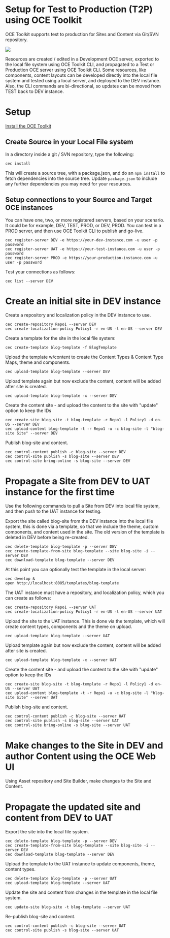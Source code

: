 # Setup for Test to Production (T2P) using OCE Toolkit
OCE Toolkit supports test to production for Sites and Content via Git/SVN repository.

![](https://github.com/oracle/content-and-experience-toolkit/blob/master/sites/doc/T2P-Graphic.jpg?raw=true)

Resources are created / edited in a Development OCE server, exported to the local file system using OCE Toolkit CLI, and propagated to a Test or Production OCE server using OCE Toolkit CLI.
Some resources, like components, content layouts can be developed directly into the local file system and tested using a local server, and deployed to the DEV instance.  Also, the CLI commands are bi-directional, so updates can be moved from TEST back to DEV instance. 

# Setup
[Install the OCE Toolkit](../README.MD)
## Create Source in your Local File system
In a directory inside a git / SVN repository, type the following:

```
cec install
```

This will create a source tree, with a package.json, and do an `npm install` to fetch dependencies into the source tree.  Update `package.json` to include any further dependencies you may need for your resources.

## Setup connections to your Source and Target OCE instances
You can have one, two, or more registered servers, based on your scenario.  It could be for example, DEV, TEST, PROD, or DEV, PROD.  You can test in a PROD server, and then use OCE Toolkit CLI to publish and go-live.

```
cec register-server DEV -e https://your-dev-instance.com -u user -p password
cec register-server UAT -e https://your-test-instance.com -u user -p password
cec register-server PROD -e https://your-production-instance.com -u user -p password
```

Test your connections as follows:

```
cec list --server DEV
```
# Create an initial site in DEV instance

Create a repository and localization policy in the DEV instance to use.

```
cec create-repository Repo1 --server DEV
cec create-localization-policy Policy1 -r en-US -l en-US --server DEV
```

Create a template for the site in the local file system:

```
cec create-template blog-template -f BlogTemplate
```

Upload the template w/content to create the Content Types & Content Type Maps, theme and components.

```
cec upload-template blog-template --server DEV
```

Upload template again but now exclude the content, content will be added after site is created.

```
cec upload-template blog-template -x --server DEV
```

Create the content site - and upload the content to the site with "update" option to keep the IDs

```
cec create-site blog-site -t blog-template -r Repo1 -l Policy1 -d en-US --server DEV
cec upload-content blog-template -t -r Repo1 -u -c blog-site -l "blog-site Site" --server DEV
```

Publish blog-site and content.

```
cec control-content publish -c blog-site --server DEV
cec control-site publish -s blog-site --server DEV
cec control-site bring-online -s blog-site --server DEV
```

# Propagate a Site from DEV to UAT instance for the first time
Use the following commands to pull a Site from DEV into local file system, and then push to the UAT instance for testing.

Export the site called blog-site from the DEV instance into the local file system, this is done via a template, so that we include the theme, custom components, and content used in the site.  The old version of the template is deleted in DEV before being re-created.

```
cec delete-template blog-template -p --server DEV
cec create-template-from-site blog-template --site blog-site -i --server DEV
cec download-template blog-template --server DEV
```

At this point you can optionally test the template in the local server:

```
cec develop &
open http://localhost:8085/templates/blog-template
```

The UAT instance must have a repository, and localization policy, which you can create as follows:

```
cec create-repository Repo1 --server UAT
cec create-localization-policy Policy1 -r en-US -l en-US --server UAT
```

Upload the site to the UAT instance.  This is done via the template, which will create content types, components and the theme on upload.

```
cec upload-template blog-template --server UAT
```
Upload template again but now exclude the content, content will be added after site is created.

```
cec upload-template blog-template -x --server UAT
```
Create the content site - and upload the content to the site with "update" option to keep the IDs

```
cec create-site blog-site -t blog-template -r Repo1 -l Policy1 -d en-US --server UAT
cec upload-content blog-template -t -r Repo1 -u -c blog-site -l "blog-site Site" --server UAT
```

Publish blog-site and content.

```
cec control-content publish -c blog-site --server UAT
cec control-site publish -s blog-site --server UAT
cec control-site bring-online -s blog-site --server UAT
```

# Make changes to the Site in DEV and author Content using the OCE Web UI
Using Asset repository and Site Builder, make changes to the Site and Content.

# Propagate the updated site and content from DEV to UAT 
Export the site into the local file system.

```
cec delete-template blog-template -p --server DEV
cec create-template-from-site blog-template --site blog-site -i --server DEV
cec download-template blog-template --server DEV
```

Upload the template to the UAT instance to update components, theme, content types.

```
cec delete-template blog-template -p --server UAT
cec upload-template blog-template --server UAT
```

Update the site and content from changes in the template in the local file system.

```
cec update-site blog-site -t blog-template --server UAT
```

Re-publish blog-site and content.

```
cec control-content publish -c blog-site --server UAT
cec control-site publish -s blog-site --server UAT
```




